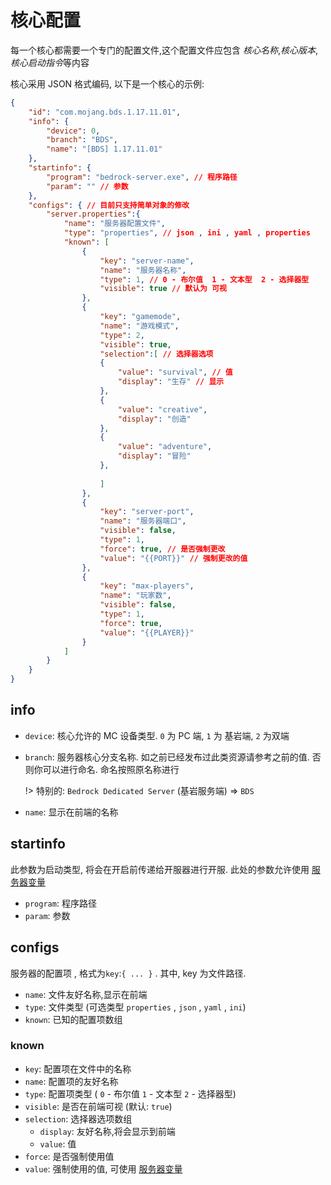 # 核心配置

每一个核心都需要一个专门的配置文件,这个配置文件应包含 *核心名称*,*核心版本*,*核心启动指令*等内容

核心采用 JSON 格式编码, 以下是一个核心的示例:

```json
{
	"id": "com.mojang.bds.1.17.11.01",
	"info": {
		"device": 0,
		"branch": "BDS",
		"name": "[BDS] 1.17.11.01"
	},
	"startinfo": {
		"program": "bedrock-server.exe", // 程序路径
		"param": "" // 参数
	},
	"configs": { // 目前只支持简单对象的修改
		"server.properties":{
			"name": "服务器配置文件",
			"type": "properties", // json , ini , yaml , properties
			"known": [
				{
					"key": "server-name",
					"name": "服务器名称",
					"type": 1, // 0 - 布尔值  1 - 文本型  2 - 选择器型
					"visible": true // 默认为 可视
				},
				{
					"key": "gamemode",
					"name": "游戏模式",
					"type": 2,
					"visible": true,
					"selection":[ // 选择器选项
					{
						"value": "survival", // 值
						"display": "生存" // 显示
					},
					{
						"value": "creative",
						"display": "创造"
					},
					{
						"value": "adventure",
						"display": "冒险"
					},
					
					]
				},
				{
					"key": "server-port",
					"name": "服务器端口",
					"visible": false,
					"type": 1,
					"force": true, // 是否强制更改
					"value": "{{PORT}}"	// 强制更改的值	
				},
				{
					"key": "max-players",
					"name": "玩家数",
					"visible": false,
					"type": 1,
					"force": true,
					"value": "{{PLAYER}}"
				}
			]
		}
	}
}
```

## info

* `device`: 核心允许的 MC 设备类型. `0` 为 PC 端, `1` 为 基岩端, `2` 为双端

* `branch`: 服务器核心分支名称. 如之前已经发布过此类资源请参考之前的值. 否则你可以进行命名. 命名按照原名称进行 

  !> 特别的: `Bedrock Dedicated Server` (基岩服务端) => `BDS`

* `name`: 显示在前端的名称

## startinfo

此参数为启动类型, 将会在开启前传递给开服器进行开服. 此处的参数允许使用 [服务器变量](/core-servervar)

* `program`: 程序路径
* `param`: 参数

## configs

服务器的配置项 , 格式为`key`:`{ ... }` . 其中, key 为文件路径.

* `name`: 文件友好名称,显示在前端
* `type`: 文件类型 (可选类型 `properties` , `json` , `yaml` , `ini`)
* `known`: 已知的配置项数组

### known

* `key`: 配置项在文件中的名称
* `name`: 配置项的友好名称
* `type`: 配置项类型 ( `0` - 布尔值  `1` - 文本型  `2` - 选择器型)
* `visible`: 是否在前端可视 (默认: `true`)
* `selection`: 选择器选项数组
  * `display`: 友好名称,将会显示到前端
  * `value`: 值
* `force`: 是否强制使用值
* `value`: 强制使用的值, 可使用 [服务器变量](/core-servervar)
